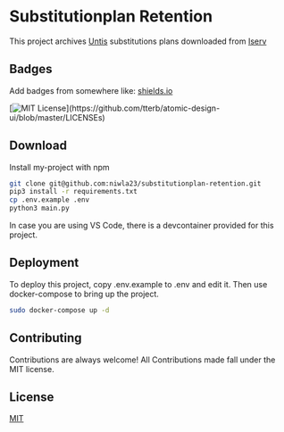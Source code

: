 
# Substitutionplan Retention

This project archives [Untis](https://untis.at) substitutions plans downloaded from [Iserv](https://gym-walsrode.de)



## Badges

Add badges from somewhere like: [shields.io](https://shields.io/)

[![MIT License](https://img.shields.io/apm/l/atomic-design-ui.svg?)](https://github.com/tterb/atomic-design-ui/blob/master/LICENSEs)

## Download

Install my-project with npm

```bash
git clone git@github.com:niwla23/substitutionplan-retention.git
pip3 install -r requirements.txt
cp .env.example .env
python3 main.py
```
In case you are using VS Code, there is a devcontainer provided for this project.
    
## Deployment

To deploy this project, copy .env.example to .env and
edit it. Then use docker-compose to bring up the project.

```bash
sudo docker-compose up -d
```


## Contributing

Contributions are always welcome! All Contributions made fall under the MIT license.
## License

[MIT](https://choosealicense.com/licenses/mit/)

